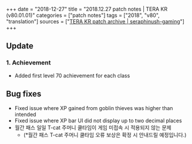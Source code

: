 +++
date = "2018-12-27"
title = "2018.12.27 patch notes | TERA KR (v80.01.01)"
categories = ["patch notes"]
tags = ["2018", "v80", "translation"]
sources = ["[TERA KR patch archive | seraphinush-gaming](/ko/patch/2018/v80-01-01)"]
+++

## Update

### **1.** Achievement
- Added first level 70 achievement for each class

## Bug fixes

- Fixed issue where XP gained from goblin thieves was higher than intended
- Fixed issue where XP bar UI did not display up to two decimal places
- 월간 패스 일일 T-cat 주머니 쿨타임이 게임 미접속 시 적용되지 않는 문제
  - (*월간 패스 T-cat 주머니 쿨타임 오류 보상은 확정 시 안내드릴 예정입니다.)

